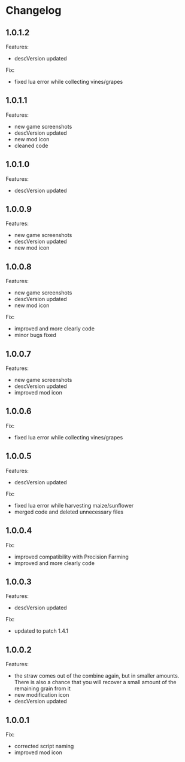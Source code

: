 # Changelog

## 1.0.1.2

Features:
- descVersion updated

Fix:
- fixed lua error while collecting vines/grapes

## 1.0.1.1

Features:
- new game screenshots
- descVersion updated
- new mod icon
- cleaned code

## 1.0.1.0

Features:
- descVersion updated

## 1.0.0.9

Features:
- new game screenshots
- descVersion updated
- new mod icon

## 1.0.0.8

Features:
- new game screenshots
- descVersion updated
- new mod icon

Fix:
- improved and more clearly code
- minor bugs fixed

## 1.0.0.7

Features:
- new game screenshots
- descVersion updated
- improved mod icon

## 1.0.0.6

Fix:
- fixed lua error while collecting vines/grapes

## 1.0.0.5

Features:
- descVersion updated

Fix:
- fixed lua error while harvesting maize/sunflower
- merged code and deleted unnecessary files

## 1.0.0.4

Fix:
- improved compatibility with Precision Farming
- improved and more clearly code

## 1.0.0.3

Features:
- descVersion updated

Fix:
- updated to patch 1.4.1

## 1.0.0.2

Features:
- the straw comes out of the combine again, but in smaller amounts. There is also a chance that you will recover a small amount of the remaining grain from it
- new modification icon
- descVersion updated

## 1.0.0.1

Fix:
- corrected script naming
- improved mod icon